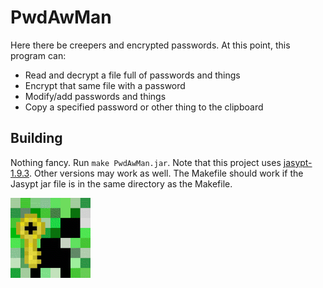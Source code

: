 # PwdAwMan

Here there be creepers and encrypted passwords. At this point, this program can:

* Read and decrypt a file full of passwords and things
* Encrypt that same file with a password
* Modify/add passwords and things
* Copy a specified password or other thing to the clipboard

## Building
Nothing fancy. Run `make PwdAwMan.jar`. Note that this project uses [jasypt-1.9.3](https://github.com/jasypt/jasypt).
Other versions may work as well. The Makefile should work if the
Jasypt jar file is in the same directory as the Makefile.

![Creeper face with key](https://raw.githubusercontent.com/ImprobabilityCast/PwdAwMan/master/CreeperFace.png)
